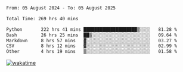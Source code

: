 <!--START_SECTION:waka-->

```txt
From: 05 August 2024 - To: 05 August 2025

Total Time: 269 hrs 40 mins

Python       222 hrs 41 mins ████████████████████▒░░░░   81.28 %
Bash         26 hrs 25 mins  ██▒░░░░░░░░░░░░░░░░░░░░░░   09.64 %
Markdown     8 hrs 57 mins   ▓░░░░░░░░░░░░░░░░░░░░░░░░   03.27 %
CSV          8 hrs 12 mins   ▓░░░░░░░░░░░░░░░░░░░░░░░░   02.99 %
Other        4 hrs 19 mins   ▒░░░░░░░░░░░░░░░░░░░░░░░░   01.58 %
```

<!--END_SECTION:waka-->
[![wakatime](https://wakatime.com/badge/user/5f89a63a-5294-4958-ad30-2b3455e63f2a.svg)](https://wakatime.com/@5f89a63a-5294-4958-ad30-2b3455e63f2a)
